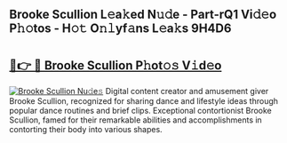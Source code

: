 ## Brooke Scullion L𝚎a𝚔ed N𝚞𝚍e - Part-rQ1 Vi𝚍𝚎o P𝚑𝚘tos - H𝚘𝚝 O𝚗𝚕yf𝚊ns L𝚎a𝚔s 9H4D6

# <h2><a href="http://kf48ln.oniu.top/?m=Brooke+Scullion">🔗👉 🔴 Brooke Scullion P𝚑ot𝚘𝚜 V𝚒d𝚎o</a></h2>

[![Brooke Scullion Nu𝚍e𝚜](https://i.imgur.com/0qMVB7G.gif)](http://kf48ln.oniu.top/?m=Brooke+Scullion)
Digital content creator and amusement giver Brooke Scullion, recognized for sharing dance and lifestyle ideas through popular dance routines and brief clips. Exceptional contortionist Brooke Scullion, famed for their remarkable abilities and accomplishments in contorting their body into various shapes.  
